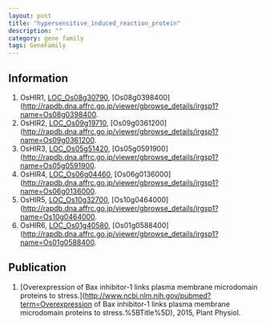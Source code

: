 ```yaml
---
layout: post
title: "hypersensitive_induced_reaction_protein"
description: ""
category: gene family
tags: GeneFamily
---
```


## Information
1. OsHIR1, [LOC_Os08g30790](http://rice.plantbiology.msu.edu/cgi-bin/ORF_infopage.cgi?orf=LOC_Os08g30790), [Os08g0398400](http://rapdb.dna.affrc.go.jp/viewer/gbrowse_details/irgsp1?name=Os08g0398400.
2. OsHIR2, [LOC_Os09g19710](http://rice.plantbiology.msu.edu/cgi-bin/ORF_infopage.cgi?orf=LOC_Os09g19710), [Os09g0361200](http://rapdb.dna.affrc.go.jp/viewer/gbrowse_details/irgsp1?name=Os09g0361200.
3. OsHIR3, [LOC_Os05g51420](http://rice.plantbiology.msu.edu/cgi-bin/ORF_infopage.cgi?orf=LOC_Os05g51420), [Os05g0591900](http://rapdb.dna.affrc.go.jp/viewer/gbrowse_details/irgsp1?name=Os05g0591900.
4. OsHIR4, [LOC_Os06g04460](http://rice.plantbiology.msu.edu/cgi-bin/ORF_infopage.cgi?orf=LOC_Os06g04460), [Os06g0136000](http://rapdb.dna.affrc.go.jp/viewer/gbrowse_details/irgsp1?name=Os06g0136000.
5. OsHIR5, [LOC_Os10g32700](http://rice.plantbiology.msu.edu/cgi-bin/ORF_infopage.cgi?orf=LOC_Os10g32700), [Os10g0464000](http://rapdb.dna.affrc.go.jp/viewer/gbrowse_details/irgsp1?name=Os10g0464000.
6. OsHIR6, [LOC_Os01g40580](http://rice.plantbiology.msu.edu/cgi-bin/ORF_infopage.cgi?orf=LOC_Os01g40580), [Os01g0588400](http://rapdb.dna.affrc.go.jp/viewer/gbrowse_details/irgsp1?name=Os01g0588400.

## Publication
1. [Overexpression of Bax inhibitor-1 links plasma membrane microdomain proteins to stress.](http://www.ncbi.nlm.nih.gov/pubmed?term=Overexpression of Bax inhibitor-1 links plasma membrane microdomain proteins to stress.%5BTitle%5D), 2015, Plant Physiol.


